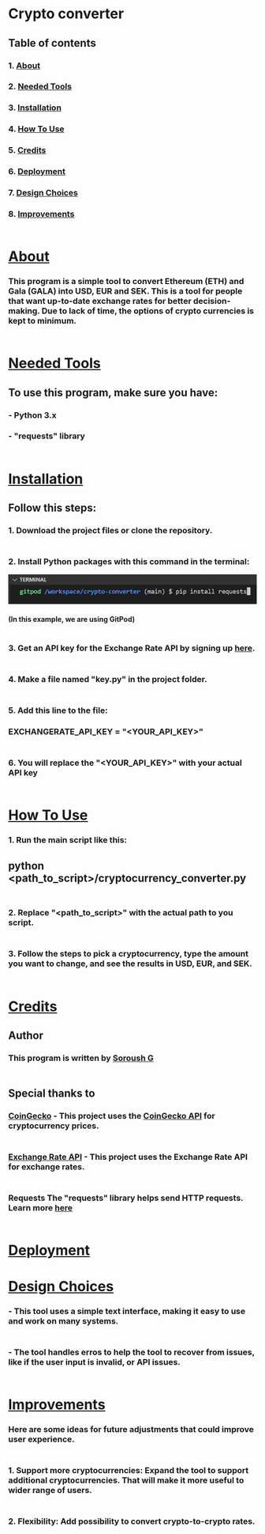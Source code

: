 # Crypto converter
## Table of contents
### 1. [About](#about)
### 2. [Needed Tools](#needed-tools)
### 3. [Installation](#installation)
### 4. [How To Use](#how-to-use)
### 5. [Credits](#credits)
### 6. [Deployment](#deployment) 
### 7. [Design Choices](#design-choices) 
### 8. [Improvements](#improvements) <br> <br>

# [About](#about)
### This program is a simple tool to convert Ethereum (ETH) and Gala (GALA) into USD, EUR and SEK. This is a tool for people that want up-to-date exchange rates for better decision-making. Due to lack of time, the options of crypto currencies is kept to minimum.  <br> <br>

# [Needed Tools](#needed-tools)
## To use this program, make sure you have: 
### - Python 3.x
### - "requests" library <br> <br>

# [Installation](#installation)
## Follow this steps:
### 1. Download the project files or clone the repository. <br> <br>
### 2. Install Python packages with this command in the terminal: <br> 
![screentshot of pip installation](./assets/images/pipimg.png)
#### (In this example, we are using GitPod) <br> <br>
### 3. Get an API key for the Exchange Rate API by signing up [here](https://www.exchangerate-api.com/). <br> <br>
### 4. Make a file named "key.py" in the project folder. <br><br>
### 5. Add this line to the file: <br>
### **EXCHANGERATE_API_KEY = "<YOUR_API_KEY>"** <br> <br>
### 6.  You will replace the "<YOUR_API_KEY>" with your **actual** API key <br><br>

# [How To Use](#how-to-use)
### 1. Run the main script like this:
## **python <path_to_script>/cryptocurrency_converter.py** <br> <br>
### 2. Replace "<path_to_script>" with the **actual** path to you script. <br> <br>
### 3. Follow the steps to pick a cryptocurrency, type the amount you want to change, and see the results in USD, EUR, and SEK. <br><br>


# [Credits](#credits)
## Author
### This program is written by [Soroush G](https://www.linkedin.com/in/soroush-gholamreza-599173250/) <br><br>

## Special thanks to 
### [CoinGecko](https://www.coingecko.com/) - This project uses the [CoinGecko API](https://www.coingecko.com/en/api/documentation) for cryptocurrency prices. <br><br>

### [Exchange Rate API](https://www.exchangerate-api.com/) - This project uses the Exchange Rate API for exchange rates. <br><br>

### **Requests** The "**requests**" library helps send HTTP requests. Learn more [here](https://docs.python-requests.org/en/latest/) <br> <br>


# [Deployment](#deployment)

# [Design Choices](#design-choices)
### - This tool uses a simple text interface, making it easy to use and work on many systems. <br> <br>
### - The tool handles erros to help the tool to recover from issues, like if the user input is invalid, or API issues. <br><br>

# [Improvements](#improvements)
### **Here are some ideas for future adjustments that could improve user experience.** <br> <br>

### 1. **Support more cryptocurrencies:** Expand the tool to support additional cryptocurrencies. That will make it more useful to wider range of users. <br><br>

### 2. **Flexibility:** Add possibility to convert crypto-to-crypto rates.
